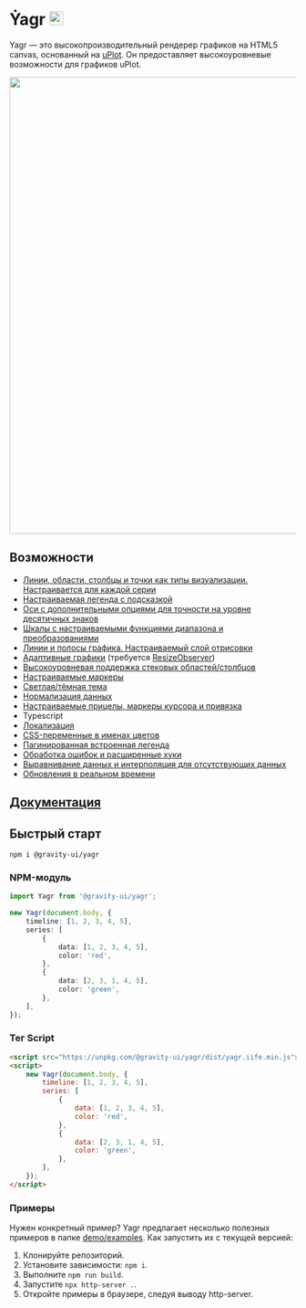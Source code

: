 # Ẏagr <img src="https://raw.githubusercontent.com/gravity-ui/yagr/main/docs/assets/yagr.svg" width="24px" height="24px" />

Yagr — это высокопроизводительный рендерер графиков на HTML5 canvas, основанный на [uPlot](https://github.com/leeoniya/uPlot). Он предоставляет высокоуровневые возможности для графиков uPlot.

<img src="https://raw.githubusercontent.com/gravity-ui/yagr/main/docs/assets/demo.png" width="800" />

## Возможности

-   [Линии, области, столбцы и точки как типы визуализации. Настраивается для каждой серии](https://yagr.tech/en/api/visualization)
-   [Настраиваемая легенда с подсказкой](https://yagr.tech/en/plugins/tooltip)
-   [Оси с дополнительными опциями для точности на уровне десятичных знаков](https://yagr.tech/en/api/axes)
-   [Шкалы с настраиваемыми функциями диапазона и преобразованиями](https://yagr.tech/en/api/scales)
-   [Линии и полосы графика. Настраиваемый слой отрисовки](https://yagr.tech/en/plugins/plot-lines)
-   [Адаптивные графики](https://yagr.tech/en/api/settings#adaptivity) (требуется [ResizeObserver](https://developer.mozilla.org/en-US/docs/Web/API/ResizeObserver))
-   [Высокоуровневая поддержка стековых областей/столбцов](https://yagr.tech/en/api/scales#stacking)
-   [Настраиваемые маркеры](./docs/api/markers.md)
-   [Светлая/тёмная тема](https://yagr.tech/en/api/settings#theme)
-   [Нормализация данных](https://yagr.tech/en/api/scales#normalization)
-   [Настраиваемые прицелы, маркеры курсора и привязка](https://yagr.tech/en/api/cursor)
-   Typescript
-   [Локализация](https://yagr.tech/en/api/settings#localization)
-   [CSS-переменные в именах цветов](https://yagr.tech/en/api/css)
-   [Пагинированная встроенная легенда](https://yagr.tech/en/plugins/legend)
-   [Обработка ошибок и расширенные хуки](https://yagr.tech/en/api/lifecycle)
-   [Выравнивание данных и интерполяция для отсутствующих данных](https://yagr.tech/en/api/data-processing)
-   [Обновления в реальном времени](https://yagr.tech/en/api/dynamic-updates)

## [Документация](https://yagr.tech)

## Быстрый старт

```
npm i @gravity-ui/yagr
```

### NPM-модуль

```typescript
import Yagr from '@gravity-ui/yagr';

new Yagr(document.body, {
    timeline: [1, 2, 3, 4, 5],
    series: [
        {
            data: [1, 2, 3, 4, 5],
            color: 'red',
        },
        {
            data: [2, 3, 1, 4, 5],
            color: 'green',
        },
    ],
});
```

### Тег Script

```html
<script src="https://unpkg.com/@gravity-ui/yagr/dist/yagr.iife.min.js"></script>
<script>
    new Yagr(document.body, {
        timeline: [1, 2, 3, 4, 5],
        series: [
            {
                data: [1, 2, 3, 4, 5],
                color: 'red',
            },
            {
                data: [2, 3, 1, 4, 5],
                color: 'green',
            },
        ],
    });
</script>
```

### Примеры

Нужен конкретный пример? Yagr предлагает несколько полезных примеров в папке [demo/examples](./demo/examples/). Как запустить их с текущей версией:

1. Клонируйте репозиторий.
2. Установите зависимости: `npm i`.
3. Выполните `npm run build`.
4. Запустите `npx http-server .`.
5. Откройте примеры в браузере, следуя выводу http-server.